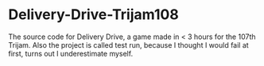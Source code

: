 # Delivery-Drive-Trijam108
The source code for Delivery Drive, a game made in &lt; 3 hours for the 107th Trijam.
Also the project is called test run, because I thought I would fail at first, turns out I underestimate myself.
